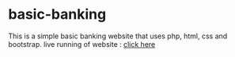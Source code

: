 # basic-banking
This is a simple basic banking website that uses php, html, css and bootstrap.
live running of website : [click here](https://siddharthdeora.000webhostapp.com)
